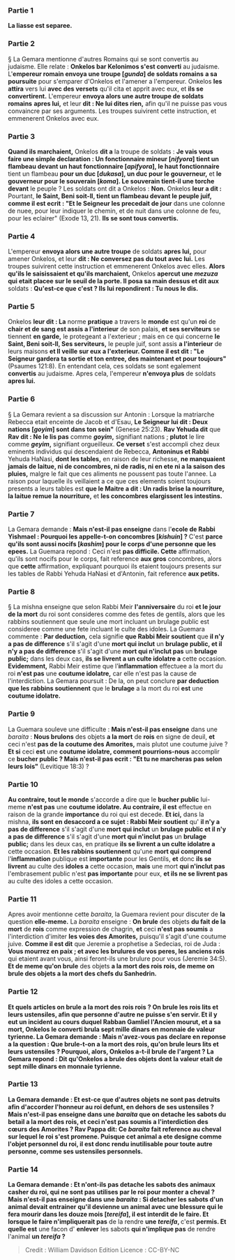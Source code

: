 
### Partie 1
<b>La liasse est separee.</b>

### Partie 2
§ La Gemara mentionne d'autres Romains qui se sont convertis au judaisme. Elle relate : <b>Onkelos bar Kelonimos s'est converti</b> au judaisme. L'<b>empereur romain envoya une troupe [<i>gunda</i>] de soldats romains</b> <b>a sa poursuite</b> pour s'emparer d'Onkelos et l'amener a l'empereur. Onkelos <b>les attira</b> vers lui <b>avec des versets</b> qu'il cita et apprit avec eux, et <b>ils se convertirent.</b> L'empereur <b>envoya alors une autre troupe de soldats romains</b> <b>apres lui,</b> et leur <b>dit : Ne lui dites rien,</b> afin qu'il ne puisse pas vous convaincre par ses arguments. Les troupes suivirent cette instruction, et emmenerent Onkelos avec eux.

### Partie 3
<b>Quand ils marchaient,</b> Onkelos <b>dit a</b> la troupe de soldats : <b>Je vais vous faire une simple declaration : Un fonctionnaire mineur [<i>nifyora</i>] tient un flambeau devant un haut fonctionnaire [<i>apifyora</i>], le haut fonctionnaire</b> tient un flambeau <b>pour un duc [<i>dukasa</i>], un duc pour le gouverneur,</b> et <b>le gouverneur pour le souverain [<i>koma</i>]. Le souverain tient-il une torche devant</b> le peuple ? Les soldats ont dit a Onkelos : <b>Non.</b> Onkelos <b>leur a dit :</b> Pourtant, <b>le Saint, Beni soit-Il, tient un flambeau devant le peuple juif, comme il est ecrit : "Et le Seigneur les precedait de jour</b> dans une colonne de nuee, pour leur indiquer le chemin, et de nuit dans une colonne de feu, pour les eclairer" (Exode 13, 21). <b>Ils se sont tous convertis.</b>

### Partie 4
L'empereur <b>envoya alors une autre troupe</b> de soldats <b>apres lui,</b> pour amener Onkelos, et leur <b>dit : Ne conversez pas du tout avec lui.</b> Les troupes suivirent cette instruction et emmenerent Onkelos avec elles. <b>Alors qu'ils le saisissaient et qu'ils marchaient,</b> Onkelos <b>apercut une <i>mezuza</i> qui etait placee sur le seuil de la porte. Il posa sa main dessus et dit aux</b> soldats : <b>Qu'est-ce que c'est ? Ils lui repondirent : Tu nous le dis.</b>

### Partie 5
Onkelos <b>leur dit : La</b> norme <b>pratique</b> a travers le <b>monde</b> est qu'un <b>roi</b> de <b>chair et de sang est assis a l'interieur</b> de son palais, <b>et ses serviteurs</b> se tiennent <b>en garde,</b> le protegeant a l'exterieur ; mais</b> en ce qui concerne <b>le Saint, Beni soit-Il, Ses serviteurs,</b> le peuple juif, sont assis <b>a l'interieur</b> de leurs maisons <b>et Il veille sur eux a l'exterieur. Comme il est dit : "Le Seigneur gardera ta sortie et ton entree, des maintenant et pour toujours"</b> (Psaumes 121:8). En entendant cela, ces soldats se sont egalement <b>convertis</b> au judaisme. Apres cela, l'empereur <b>n'envoya plus</b> de soldats <b>apres lui.</b>

### Partie 6
§ La Gemara revient a sa discussion sur Antonin : Lorsque la matriarche Rebecca etait enceinte de Jacob et d'Esau, <b>Le Seigneur lui dit : Deux nations [<i>goyim</i>] sont dans ton sein"</b> (Genese 25:23). <b>Rav Yehuda dit</b> que <b>Rav dit : Ne le lis pas</b> comme <b><i>goyim</i>,</b> signifiant nations ; <b>plutot</b> le lire comme <b><i>geyim</i>,</b> signifiant orgueilleux. <b>Ce verset</b> s'est accompli chez deux eminents individus qui descendaient de Rebecca, <b>Antoninus et Rabbi</b> Yehuda HaNasi, <b>dont les tables,</b> en raison de leur richesse, <b>ne manquaient jamais de laitue, ni de concombres, ni de radis, ni en ete ni a la saison des pluies,</b> malgre le fait que ces aliments ne poussent pas toute l'annee. La raison pour laquelle ils veillaient a ce que ces elements soient toujours presents a leurs tables est <b>que le Maitre a dit : Un radis brise la nourriture, la laitue remue la nourriture,</b> et <b>les concombres elargissent les intestins.</b>

### Partie 7
La Gemara demande : <b>Mais n'est-il pas enseigne</b> dans l'<b>ecole de Rabbi Yishmael : Pourquoi les appelle-t-on concombres [<i>kishuin</i>] ? </b> C'est <b>parce qu'ils sont aussi nocifs [<i>kashim</i>] pour le corps d'une personne que les epees.</b> La Guemara repond : Ceci n'est <b>pas difficile. Cette</b> affirmation, qu'ils sont nocifs pour le corps, fait reference <b>aux gros</b> concombres, alors que <b>cette</b> affirmation, expliquant pourquoi ils etaient toujours presents sur les tables de Rabbi Yehuda HaNasi et d'Antonin, fait reference <b>aux petits.</b>

### Partie 8
§ La mishna enseigne que selon Rabbi Meir <b>l'anniversaire</b> du roi <b>et le jour de la mort</b> du roi sont consideres comme des fetes de gentils, alors que les rabbins soutiennent que seule une mort incluant un brulage public est consideree comme une fete incluant le culte des idoles. La Guemara commente : <b>Par deduction,</b> cela signifie <b>que Rabbi Meir soutient</b> que <b>il n'y a pas de difference</b> s'il s'agit d'une <b>mort qui inclut</b> un <b>brulage public, et il n'y a pas de difference</b> s'il s'agit d'une <b>mort qui n'inclut pas</b> un <b>brulage public;</b> dans les deux cas, <b>ils se livrent a un culte idolatre a</b> cette occasion. <b>Evidemment,</b> Rabbi Meir estime que l'<b>inflammation</b> effectuee a la mort du roi <b>n'est pas</b> une <b>coutume idolatre,</b> car elle n'est pas la cause de l'interdiction. La Gemara poursuit : De la, on peut conclure <b>par deduction que les rabbins soutiennent</b> que le <b>brulage</b> a la mort du roi <b>est</b> une <b>coutume idolatre.</b>

### Partie 9
La Guemara souleve une difficulte : <b>Mais n'est-il pas enseigne</b> dans une <i>baraita</i> : <b>Nous brulons</b> des objets <b>a la mort</b> de <b>rois</b> en signe de deuil, <b>et</b> ceci n'est <b>pas de la coutume des Amorites,</b> mais plutot une coutume juive ? <b>Et si</b> ceci <b>est</b> une <b>coutume idolatre, comment pourrions-nous</b> accomplir ce <b>bucher public ? Mais n'est-il pas ecrit : "Et tu ne marcheras pas selon leurs lois"</b> (Levitique 18:3) ?

### Partie 10
<b>Au contraire, tout le monde</b> s'accorde a dire que le <b>bucher public</b> lui-meme <b>n'est pas</b> une <b>coutume idolatre. Au contraire, il est</b> effectue en raison de la grande <b>importance</b> du roi qui est decede. <b>Et ici,</b> dans la mishna, <b>ils sont en desaccord a ce sujet : Rabbi Meir soutient</b> qu' <b>il n'y a pas de difference</b> s'il s'agit d'une <b>mort qui inclut</b> un <b>brulage public et il n'y a pas de difference</b> s'il s'agit d'une <b>mort qui n'inclut pas</b> un <b>brulage public;</b> dans les deux cas, en pratique <b>ils se livrent a un culte idolatre a</b> cette occasion. <b>Et les rabbins soutiennent</b> qu'une <b>mort qui comprend</b> l'<b>inflammation</b> publique est <b>importante</b> pour les Gentils, <b>et</b> donc <b>ils se livrent</b> au culte des <b>idoles a</b> cette occasion, <b>mais</b> une mort <b>qui n'inclut pas</b> l'embrasement public</b> n'est <b>pas importante</b> pour eux, <b>et ils ne se livrent pas</b> au culte des idoles a</b> cette occasion.

### Partie 11
Apres avoir mentionne cette <i>baraita</i>, la Guemara revient pour discuter de <b>la</b> question <b>elle-meme.</b> La <i>baraita</i> enseigne : <b>On brule</b> des objets <b>du fait de la mort</b> de <b>rois</b> comme expression de chagrin, <b>et</b> ceci <b>n'est pas soumis</b> a l'interdiction d'imiter <b>les voies des Amorites,</b> puisqu'il s'agit d'une coutume juive. <b>Comme il est dit</b> que Jeremie a prophetise a Sedecias, roi de Juda : <b>Vous mourrez en paix ; et avec les brulures de vos peres, les anciens rois</b> qui etaient avant vous, ainsi feront-ils une brulure pour vous</b> (Jeremie 34:5). <b>Et de meme qu'on brule</b> des objets <b>a la mort des <b>rois rois, de meme on brule</b> des objets <b>a la mort</b> des <b>chefs du Sanhedrin.</b>

### Partie 12
<b>Et quels</b> articles <b>on brule a la</b> mort des <b>rois rois ?</b> On brule les rois <b>lits et leurs ustensiles,</b> afin que personne d'autre ne puisse s'en servir. <b>Et</b> il y eut <b>un incident au cours duquel Rabban Gamliel l'Ancien mourut, et a</b> sa mort, <b>Onkelos le converti brula sept mille dinars</b> en monnaie de valeur <b>tyrienne</b>. La Gemara demande : <b>Mais n'avez-vous pas declare</b> en reponse a la question : <b>Que brule-t-on a</b> la mort des rois, qu'on brule <b>leurs lits et leurs ustensiles ?</b> Pourquoi, alors, Onkelos a-t-il brule de l'argent ? La Gemara repond : <b>Dit</b> qu'Onkelos a brule des objets dont la valeur <b>etait de sept mille dinars</b> en <b>monnaie tyrienne</b>.

### Partie 13
La Gemara demande : <b>Et</b> est-ce que <b>d'autres objets ne sont pas</b> detruits afin d'accorder l'honneur au roi defunt, en dehors de ses ustensiles ? <b>Mais n'est-il pas enseigne</b> dans une <i>baraita</i> que <b>on detache</b> les sabots du betail <b>a la mort</b> des <b>rois, et</b> ceci <b>n'est pas soumis</b> a l'interdiction des <b>cœurs des Amorites ? Rav Pappa dit:</b> Ce <i>baraita</i> fait reference au <b>cheval sur lequel</b> le roi <b>s'est promene.</b> Puisque cet animal a ete designe comme l'objet personnel du roi, il est donc rendu inutilisable pour toute autre personne, comme ses ustensiles personnels.

### Partie 14
La Gemara demande : <b>Et</b> n'ont-ils <b>pas</b> detache les sabots des <b>animaux casher</b> du roi, qui ne sont pas utilises par le roi pour monter a cheval ? <b>Mais n'est-il pas enseigne</b> dans une <i>baraita</i> : Si <b>detacher</b> les sabots d'un animal devait <b>entrainer</b> qu'il devienne <b>un animal avec une blessure qui le fera mourir dans les douze mois [<i>tereifa</i>], </b> il est <b>interdit</b> de le faire. <b>Et lorsque</b> le faire n'impliquerait pas</b> de la rendre <b>une <i>tereifa</i>, </b> c'est <b>permis. Et quelle est</b> une facon d' <b>enlever</b> les sabots <b>qui n'implique pas</b> de rendre l'animal <b>un <i>tereifa</i> ?</b>

>Credit : William Davidson Edition
>Licence : CC-BY-NC